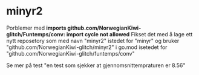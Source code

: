# minyr2

Porblemer med **imports github.com/NorwegianKiwi-glitch/Funtemps/conv: import cycle not allowed**
    Fikset det med å lage ett nytt reposetory som med navn "minyr2" istedet for "minyr" og bruker "github.com/NorwegianKiwi-glitch/minyr2" i go.mod isetedet for "github.com/NorwegianKiwi-glitch/funtemps/conv"

Se mer på test "en test som sjekker at gjennomsnittempraturen er 8.56"